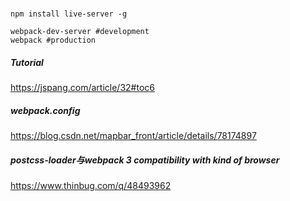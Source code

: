 #####
```
npm install live-server -g

webpack-dev-server #development
webpack #production

```


##### Tutorial
https://jspang.com/article/32#toc6

##### webpack.config
https://blog.csdn.net/mapbar_front/article/details/78174897


##### postcss-loader与webpack 3  compatibility with kind of browser
https://www.thinbug.com/q/48493962